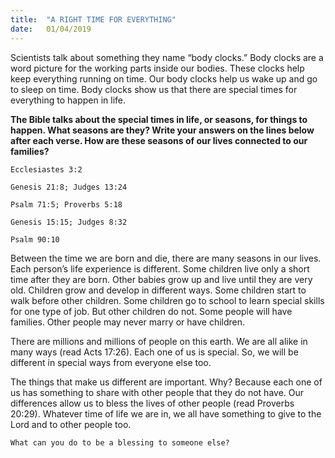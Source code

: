 ```yaml
---
title:  "A RIGHT TIME FOR EVERYTHING"
date:   01/04/2019
---
```


Scientists talk about something they name “body clocks.” Body clocks are a word picture for the working parts inside our bodies. These clocks help keep everything running on time. Our body clocks help us wake up and go to sleep on time. Body clocks show us that there are special times for everything to happen in life.

**The Bible talks about the special times in life, or seasons, for things to happen. What seasons are they? Write your answers on the lines below after each verse. How are these seasons of our lives connected to our families?**

`Ecclesiastes 3:2`

`Genesis 21:8; Judges 13:24`

`Psalm 71:5; Proverbs 5:18`

`Genesis 15:15; Judges 8:32`

`Psalm 90:10`

Between the time we are born and die, there are many seasons in our lives. Each person’s life experience is different. Some children live only a short time after they are born. Other babies grow up and live until they are very old. Children grow and develop in different ways. Some children start to walk before other children. Some children go to school to learn special skills for one type of job. But other children do not. Some people will have families. Other people may never marry or have children.

There are millions and millions of people on this earth. We are all alike in many ways (read Acts 17:26). Each one of us is special. So, we will be different in special ways from everyone else too.

The things that make us different are important. Why? Because each one of us has something to share with other people that they do not have. Our differences allow us to bless the lives of other people (read Proverbs 20:29). Whatever time of life we are in, we all have something to give to the Lord and to other people too.

`What can you do to be a blessing to someone else?`